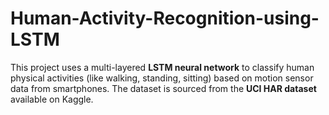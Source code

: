 # Human-Activity-Recognition-using-LSTM
This project uses a multi-layered **LSTM neural network** to classify human physical activities (like walking, standing, sitting) based on motion sensor data from smartphones. The dataset is sourced from the **UCI HAR dataset** available on Kaggle.
